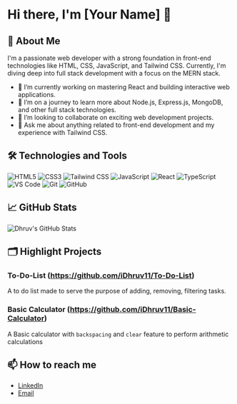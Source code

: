 # Hi there, I'm [Your Name] 👋

## 🚀 About Me
I'm a passionate web developer with a strong foundation in front-end technologies like HTML, CSS, JavaScript, and Tailwind CSS. Currently, I'm diving deep into full stack development with a focus on the MERN stack.

- 🔭 I’m currently working on mastering React and building interactive web applications.
- 🌱 I’m on a journey to learn more about Node.js, Express.js, MongoDB, and other full stack technologies.
- 👯 I’m looking to collaborate on exciting web development projects.
- 💬 Ask me about anything related to front-end development and my experience with Tailwind CSS.

## 🛠️ Technologies and Tools

![HTML5](https://img.shields.io/badge/-HTML5-black?style=flat-square&logo=html5)
![CSS3](https://img.shields.io/badge/-CSS3-black?style=flat-square&logo=css3)
![Tailwind CSS](https://img.shields.io/badge/-TailwindCSS-black?style=flat-square&logo=tailwindcss)
![JavaScript](https://img.shields.io/badge/-JavaScript-black?style=flat-square&logo=javascript)
![React](https://img.shields.io/badge/-React-black?style=flat-square&logo=react)
![TypeScript](https://img.shields.io/badge/-TypeScript-black?style=flat-square&logo=typescript)
![VS Code](https://img.shields.io/badge/-VS%20Code-black?style=flat-square&logo=visual-studio-code)
![Git](https://img.shields.io/badge/-Git-black?style=flat-square&logo=git)
![GitHub](https://img.shields.io/badge/-GitHub-black?style=flat-square&logo=github)

## 📈 GitHub Stats
![Dhruv's GitHub Stats](https://github-readme-stats.vercel.app/api?username=iDhruv11&show_icons=true&hide_border=true&theme=radical)

## 🗂️ Highlight Projects
### To-Do-List (https://github.com/iDhruv11/To-Do-List)
A to do list made to serve the purpose of adding, removing, filtering tasks.

### Basic Calculator (https://github.com/iDhruv11/Basic-Calculator)
A Basic calculator with `backspacing` and `clear` feature to perform arithmetic calculations

## 📫 How to reach me
- [LinkedIn](https://www.linkedin.com/in/dhruvs11/)
- [Email](mailto:drvsrm11@gmai.com)


